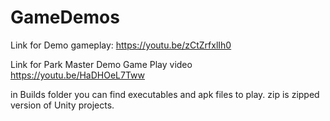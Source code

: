 # GameDemos
Link for Demo gameplay:
https://youtu.be/zCtZrfxlIh0

Link for Park Master Demo Game Play video
https://youtu.be/HaDHOeL7Tww

in Builds folder you can find executables and apk files to play.
zip is zipped version of Unity projects.